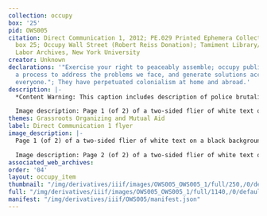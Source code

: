```yaml
---
collection: occupy
box: '25'
pid: OWS005
citation: Direct Communication 1, 2012; PE.029 Printed Ephemera Collection on Subjects;
  box 25; Occupy Wall Street (Robert Reiss Donation); Tamiment Library/Robert F. Wagner
  Labor Archives, New York University
creator: Unknown
declarations: '"Exercise your right to peaceably assemble; occupy public space;  create
  a process to address the problems we face, and generate solutions accessible to
  everyone."; They have perpetuated colonialism at home and abroad.'
description: |-
  *Content Warning: This caption includes description of police brutality* Shortly after midnight on November 15th, police in riot gear took up strategic positions around Zucotti Park, and around 12:45, they began making dispersal orders via loudspeaker. By 1 AM, the park was completely fenced off and no one was allowed beyond the police barricades. Emergency texts, tweets, and livestreamed recordings made their way througout the city's activitst networks: Occupy Wall Street was being evicted. Protesters quickly made their way downtown to defend  the park and those who resisted the cops were pepper sprayed, beaten, and arrested. In two short hours, much of the two month-long Occupy Wall Street encampment was destroyed. By 5 am, city sanitation dump trucks carried away the bulk of the encampment's infrastructure. Occupiers would later sue the city over its destruction of more than 3,000 books from the People's Library, computers -- which the city had ensured were recoverable, bicycles that were used to generate electricity, and more. In the following months, Occupy existed and persisted in a kind of exile, searching for a new home. More than 50 protesters, including clergy members, were arrested the following month during the D17 action to occupy Duarte Square and the ensuing march. This flyer discusses the Occupy movement after the eviction, noting that "We occupied Zuccott Park as a provoation, but that became beside the point. Living together and building a community quickly captured our attention." In this way, the flyer, in the form of a "direct communication" poses that the real and persisting  threat of Occupy to the status quo, to the police, and to the ruling elite, is the establishment of a "self-contained functional community" that does not rely on capitalist and carceral systems.

  Image description: Page 1 (of 2) of a two-sided flier of white text on a black background. The flier provides texts that notes "We are not trying to return to Zuccotti Park" and instead offers lessons, strategy, and ideas learned in the first two months of the Occupy Wall Street encampment, resisting the police state, and suggests "how to undo this mess." The flier incorporates imagery of bodies including the outline of a human form in white; a head, in profile, in black; a body with its arms reaching upwards; and two raised fists that are shackled by handcuffs.
themes: Grassroots Organizing and Mutual Aid
label: Direct Communication 1 flyer
image_description: |-
  Page 1 (of 2) of a two-sided flier of white text on a black background. The flier provides texts that notes "We are not trying to return to Zuccotti Park" and instead offers lessons, strategy, and ideas learned in the first two months of the Occupy Wall Street encampment, resisting the police state, and suggests "how to undo this mess." The flier incorporates imagery of bodies including the outline of a human form in white; a head, in profile, in black; a body with its arms reaching upwards; and two raised fists that are shackled by handcuffs.

  Image description: Page 2 (of 2) of a two-sided flier of white text on a black background. The flier provides texts that notes "We are not trying to return to Zuccotti Park" and instead offers lessons, strategy, and ideas learned in the first two months of the Occupy Wall Street encampment, resisting the police state, and suggests "how to undo this mess." The flier incorporates imagery of bodies including the outline of a human form in white; a head, in profile, in black; a body with its arms reaching upwards; and two raised fists that are shackled by handcuffs.
associated_web_archives:
order: '04'
layout: occupy_item
thumbnail: "/img/derivatives/iiif/images/OWS005_OWS005_1/full/250,/0/default.jpg"
full: "/img/derivatives/iiif/images/OWS005_OWS005_1/full/1140,/0/default.jpg"
manifest: "/img/derivatives/iiif/OWS005/manifest.json"
---
```

